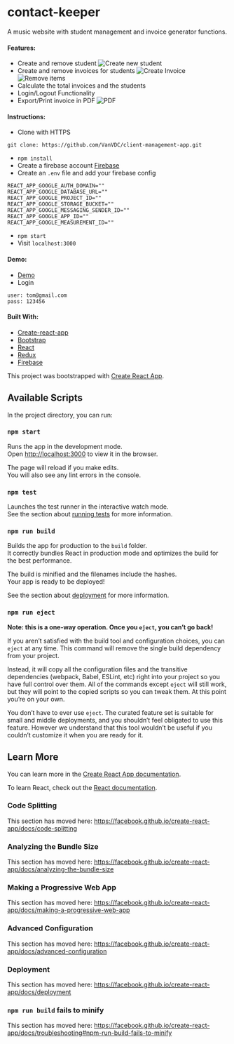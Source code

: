 # contact-keeper

A music website with student management and invoice generator functions.

#### Features:

- Create and remove student
  ![Create new student](./public/createStudent.gif)
- Create and remove invoices for students
  ![Create Invoice](./public/createInvoice.gif)
  ![Remove items](./public/remove.gif)
- Calculate the total invoices and the students
- Login/Logout Functionality
- Export/Print invoice in PDF
  ![PDF](./public/pdf.gif)

#### Instructions:

- Clone with HTTPS

```
git clone: https://github.com/VanVDC/client-management-app.git
```

- `npm install`
- Create a firebase account [Firebase](https://firebase.google.com/)
- Create an `.env` file and add your firebase config

```
REACT_APP_GOOGLE_AUTH_DOMAIN=""
REACT_APP_GOOGLE_DATABASE_URL=""
REACT_APP_GOOGLE_PROJECT_ID=""
REACT_APP_GOOGLE_STORAGE_BUCKET=""
REACT_APP_GOOGLE_MESSAGING_SENDER_ID=""
REACT_APP_GOOGLE_APP_ID=""
REACT_APP_GOOGLE_MEASUREMENT_ID=""
```

- `npm start`
- Visit `localhost:3000`

#### Demo:

- [Demo](https://contacts-keeper-16284.firebaseapp.com/)
- Login

```
user: tom@gmail.com
pass: 123456
```

#### Built With:

- [Create-react-app](https://github.com/facebook/create-react-app)
- [Bootstrap](https://github.com/twbs/bootstrap)
- [React](https://github.com/facebook/react/)
- [Redux](https://github.com/reactjs/redux)
- [Firebase](https://firebase.google.com/)

This project was bootstrapped with [Create React App](https://github.com/facebook/create-react-app).

## Available Scripts

In the project directory, you can run:

### `npm start`

Runs the app in the development mode.<br />
Open [http://localhost:3000](http://localhost:3000) to view it in the browser.

The page will reload if you make edits.<br />
You will also see any lint errors in the console.

### `npm test`

Launches the test runner in the interactive watch mode.<br />
See the section about [running tests](https://facebook.github.io/create-react-app/docs/running-tests) for more information.

### `npm run build`

Builds the app for production to the `build` folder.<br />
It correctly bundles React in production mode and optimizes the build for the best performance.

The build is minified and the filenames include the hashes.<br />
Your app is ready to be deployed!

See the section about [deployment](https://facebook.github.io/create-react-app/docs/deployment) for more information.

### `npm run eject`

**Note: this is a one-way operation. Once you `eject`, you can’t go back!**

If you aren’t satisfied with the build tool and configuration choices, you can `eject` at any time. This command will remove the single build dependency from your project.

Instead, it will copy all the configuration files and the transitive dependencies (webpack, Babel, ESLint, etc) right into your project so you have full control over them. All of the commands except `eject` will still work, but they will point to the copied scripts so you can tweak them. At this point you’re on your own.

You don’t have to ever use `eject`. The curated feature set is suitable for small and middle deployments, and you shouldn’t feel obligated to use this feature. However we understand that this tool wouldn’t be useful if you couldn’t customize it when you are ready for it.

## Learn More

You can learn more in the [Create React App documentation](https://facebook.github.io/create-react-app/docs/getting-started).

To learn React, check out the [React documentation](https://reactjs.org/).

### Code Splitting

This section has moved here: https://facebook.github.io/create-react-app/docs/code-splitting

### Analyzing the Bundle Size

This section has moved here: https://facebook.github.io/create-react-app/docs/analyzing-the-bundle-size

### Making a Progressive Web App

This section has moved here: https://facebook.github.io/create-react-app/docs/making-a-progressive-web-app

### Advanced Configuration

This section has moved here: https://facebook.github.io/create-react-app/docs/advanced-configuration

### Deployment

This section has moved here: https://facebook.github.io/create-react-app/docs/deployment

### `npm run build` fails to minify

This section has moved here: https://facebook.github.io/create-react-app/docs/troubleshooting#npm-run-build-fails-to-minify
